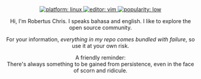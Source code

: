 <p align="center">
<a href="https://www.kernel.org/">
<img src="https://img.shields.io/badge/platform-linux-blue?style=flat-square"
alt="platform: linux" />
</a>

<a href="https://github.com/vim/vim">
<img src="https://img.shields.io/badge/editor-vim-blue?style=flat-square" alt="editor: vim">
</a>

<a href="https://raw.githubusercontent.com/wiki/bruhtus/bruhtus/welcome.gif">
<img src="https://img.shields.io/badge/popularity-low-red?style=flat-square" alt="popularity: low">
</a>
</p>

<p align="center">
Hi, I'm Robertus Chris. I speaks bahasa and english. I like to explore the open source
community.
</p>

<p align="center">
For your information, <i>everything in my repo comes bundled with failure</i>, so use it
at your own risk.
</p>

<p align="center">
A friendly reminder:<br>
There's always something to be gained from persistence, even in the face of
scorn and ridicule.
</p>
